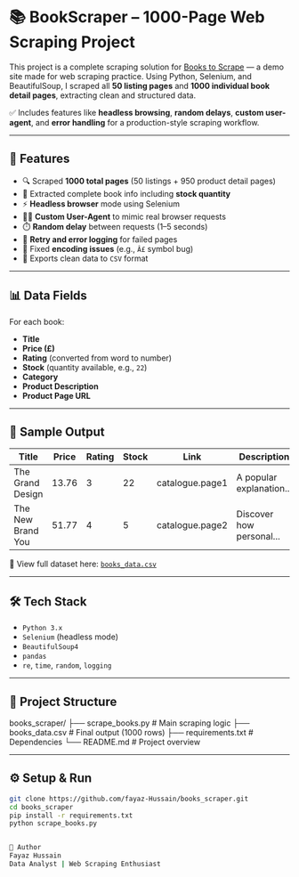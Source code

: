# 📚 BookScraper – 1000-Page Web Scraping Project

This project is a complete scraping solution for [Books to Scrape](https://books.toscrape.com) — a demo site made for web scraping practice. Using Python, Selenium, and BeautifulSoup, I scraped all **50 listing pages** and **1000 individual book detail pages**, extracting clean and structured data.

✅ Includes features like **headless browsing**, **random delays**, **custom user-agent**, and **error handling** for a production-style scraping workflow.

---

## 🚀 Features

- 🔍 Scraped **1000 total pages** (50 listings + 950 product detail pages)
- 🧠 Extracted complete book info including **stock quantity**
- ⚡ **Headless browser** mode using Selenium
- 🕵️‍♂️ **Custom User-Agent** to mimic real browser requests
- ⏱️ **Random delay** between requests (1–5 seconds)
- 🛑 **Retry and error logging** for failed pages
- 🧼 Fixed **encoding issues** (e.g., `Â£` symbol bug)
- 📁 Exports clean data to `CSV` format

---

## 📊 Data Fields

For each book:

- **Title**
- **Price (£)**
- **Rating** (converted from word to number)
- **Stock** (quantity available, e.g., `22`)
- **Category**
- **Product Description**
- **Product Page URL**

---

## 🧪 Sample Output

| Title                     | Price | Rating | Stock | Link            |  Description              |
|---------------------------|-------|--------|-------|-----------------|---------------------------|
| The Grand Design          | 13.76 | 3      | 22    | catalogue.page1 | A popular explanation...  |
| The New Brand You         | 51.77 | 4      | 5     | catalogue.page2 | Discover how personal...  |

🔗 View full dataset here: [`books_data.csv`](./books_data.csv)

---

## 🛠️ Tech Stack

- `Python 3.x`
- `Selenium` (headless mode)
- `BeautifulSoup4`
- `pandas`
- `re`, `time`, `random`, `logging`

---

## 📂 Project Structure

books_scraper/
├── scrape_books.py # Main scraping logic
├── books_data.csv # Final output (1000 rows)
├── requirements.txt # Dependencies
└── README.md # Project overview


---

## ⚙️ Setup & Run

```bash
git clone https://github.com/fayaz-Hussain/books_scraper.git
cd books_scraper
pip install -r requirements.txt
python scrape_books.py


👤 Author
Fayaz Hussain
Data Analyst | Web Scraping Enthusiast

